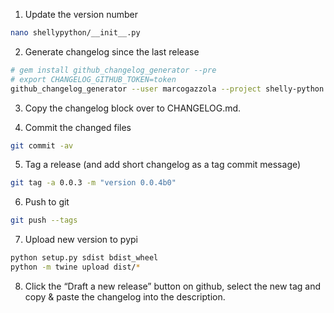 1.  Update the version number
``` bash
nano shellypython/__init__.py
```

2.  Generate changelog since the last release
``` bash
# gem install github_changelog_generator --pre
# export CHANGELOG_GITHUB_TOKEN=token
github_changelog_generator --user marcogazzola --project shelly-python --since-tag 0.0.2 -o newchanges
```

3.  Copy the changelog block over to CHANGELOG.md.

4.  Commit the changed files
``` bash
git commit -av
```

5.  Tag a release (and add short changelog as a tag commit message)
``` bash
git tag -a 0.0.3 -m "version 0.0.4b0"
```

6.  Push to git
``` bash
git push --tags
```

7.  Upload new version to pypi
``` bash
python setup.py sdist bdist_wheel
python -m twine upload dist/*
```

8.  Click the “Draft a new release” button on github, select the new tag
    and copy & paste the changelog into the description.